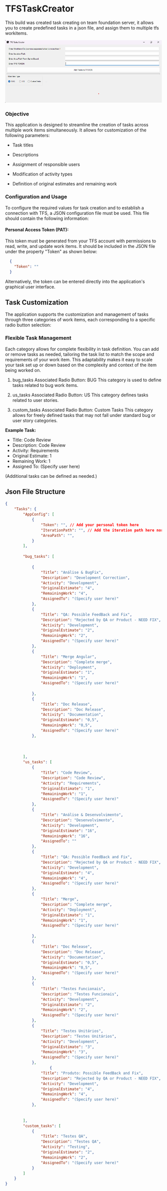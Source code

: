 # TFSTaskCreator

This build was created task creating on team foundation server, it allows you to create predefined tasks in a json file, and assign them to multiple tfs workitems.

<center><img src="./assets/image.png" alt="print of the software ui"></center>

### Objective
This application is designed to streamline the creation of tasks across multiple work items simultaneously. It allows for customization of the following parameters:

- Task titles

- Descriptions

- Assignment of responsible users

- Modification of activity types

- Definition of original estimates and remaining work

### Configuration and Usage

To configure the required values for task creation and to establish a connection with TFS, a JSON configuration file must be used. This file should contain the following information:

#### Personal Access Token (PAT):
This token must be generated from your TFS account with permissions to read, write, and update work items. It should be included in the JSON file under the property "Token" as shown below:
```json
  {
    "Token": ""
  }
```

Alternatively, the token can be entered directly into the application's graphical user interface.

## Task Customization
The application supports the customization and management of tasks through three categories of work items, each corresponding to a specific radio button selection:

### Flexible Task Management
Each category allows for complete flexibility in task definition. You can add or remove tasks as needed, tailoring the task list to match the scope and requirements of your work item. This adaptability makes it easy to scale your task set up or down based on the complexity and context of the item being worked on.

1. bug_tasks
Associated Radio Button: BUG
This category is used to define tasks related to bug work items.

2. us_tasks
Associated Radio Button: US
This category defines tasks related to user stories.

3. custom_tasks
Associated Radio Button: Custom Tasks
This category allows for freely defined tasks that may not fall under standard bug or user story categories.


**Example Task:**

- Title: Code Review
- Description: Code Review
- Activity: Requirements
- Original Estimate: 1
- Remaining Work: 1
- Assigned To: (Specify user here)

(Additional tasks can be defined as needed.)

## Json File Structure

```json
{
    "Tasks": {
        "AppConfig": [
            {
                "Token": "", // Add your personal token here
                "IterationPath": "", // Add the iteration path here normally it will be the path for you current created sprint.
                "AreaPath": "", 
            }
        ],

        "bug_tasks": [
            
            {
                "Title": "Análise & BugFix",
                "Description": "Development Correction",
                "Activity": "Development",
                "OriginalEstimate": "4",
                "RemainingWork": "4",
                "AssignedTo": "(Specify user here)"
            },
            {
                "Title": "QA: Possible FeedBack and Fix",
                "Description": "Rejected by QA or Product - NEED FIX",
                "Activity": "Development",
                "OriginalEstimate": "2",
                "RemainingWork": "2",
                "AssignedTo": "(Specify user here)"
            },
            {
                "Title": "Merge Angular",
                "Description": "Complete merge",
                "Activity": "Deployment",
                "OriginalEstimate": "1",
                "RemainingWork": "1",
                "AssignedTo": "(Specify user here)"

            },
            {
                "Title": "Doc Release",
                "Description": "Doc Release",
                "Activity": "Documentation",
                "OriginalEstimate": "0,5",
                "RemainingWork": "0,5",
                "AssignedTo": "(Specify user here)"
            },
			
			
	
        ],
        "us_tasks": [
            {
                "Title": "Code Review",
                "Description": "Code Review",
                "Activity": "Requirements",
                "OriginalEstimate": "1",
                "RemainingWork": "1",
                "AssignedTo": "(Specify user here)"
            },
            {
                "Title": "Análise & Desenvolvimento",
                "Description": "Desenvolvimento",
                "Activity": "Development",
                "OriginalEstimate": "16",
                "RemainingWork": "16",
                "AssignedTo": ""
            },
            {
                "Title": "QA: Possible FeedBack and Fix",
                "Description": "Rejected by QA or Product - NEED FIX",
                "Activity": "Development",
                "OriginalEstimate": "4",
                "RemainingWork": "4",
                "AssignedTo": "(Specify user here)"
            },
            {
                "Title": "Merge",
                "Description": "Complete merge",
                "Activity": "Deployment",
                "OriginalEstimate": "1",
                "RemainingWork": "1",
                "AssignedTo": "(Specify user here)"

            },
            {
                "Title": "Doc Release",
                "Description": "Doc Release",
                "Activity": "Documentation",
                "OriginalEstimate": "0,5",
                "RemainingWork": "0,5",
                "AssignedTo": "(Specify user here)"
            },
			{
                "Title": "Testes Funcionais",
                "Description": "Testes Funcionais",
                "Activity": "Development",
                "OriginalEstimate": "2",
                "RemainingWork": "2",
                "AssignedTo": "(Specify user here)"
            },
			{
                "Title": "Testes Unitários",
                "Description": "Testes Unitários",
                "Activity": "Development",
                "OriginalEstimate": "3",
                "RemainingWork": "3",
                "AssignedTo": "(Specify user here)"
            },
					{
                "Title": "Produto: Possible FeedBack and Fix",
                "Description": "Rejected by QA or Product - NEED FIX",
                "Activity": "Development",
                "OriginalEstimate": "4",
                "RemainingWork": "4",
                "AssignedTo": "(Specify user here)"
            },
			
          
        ],
        "custom_tasks": [
            {
                "Title": "Testes QA",
                "Description": "Testes QA",
                "Activity": "Testing",
                "OriginalEstimate": "2",
                "RemainingWork": "2",
                "AssignedTo": "(Specify user here)"
            }
        ]
    }
}
```
